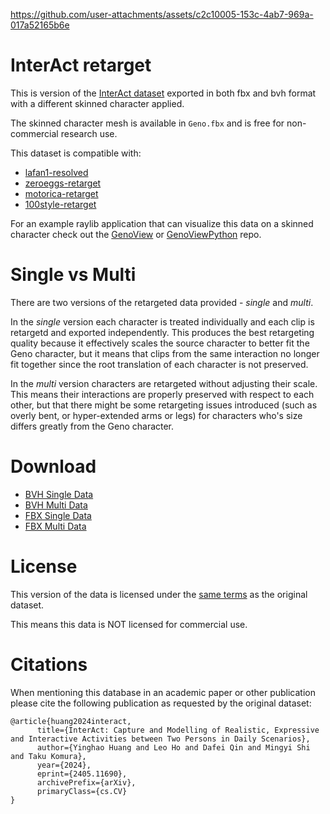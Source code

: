 

https://github.com/user-attachments/assets/c2c10005-153c-4ab7-969a-017a52165b6e


InterAct retarget
=================

This is version of the [InterAct dataset](https://hku-cg.github.io/interact/) exported in both fbx and bvh format with a different skinned character applied.

The skinned character mesh is available in `Geno.fbx` and is free for non-commercial research use.

This dataset is compatible with:

* [lafan1-resolved](https://github.com/orangeduck/lafan1-resolved)
* [zeroeggs-retarget](https://github.com/orangeduck/zeroeggs-retarget)
* [motorica-retarget](https://github.com/orangeduck/motorica-retarget)
* [100style-retarget](https://github.com/orangeduck/100style-retarget)

For an example raylib application that can visualize this data on a skinned character check out the [GenoView](https://github.com/orangeduck/GenoView) or [GenoViewPython](https://github.com/orangeduck/GenoViewPython) repo.

Single vs Multi
===============

There are two versions of the retargeted data provided - _single_ and _multi_.

In the _single_ version each character is treated individually and each clip is retargetd and exported independently. This produces the best retargeting quality because it effectively scales the source character to better fit the Geno character, but it means that clips from the same interaction no longer fit together since the root translation of each character is not preserved.

In the _multi_ version characters are retargeted without adjusting their scale. This means their interactions are properly preserved with respect to each other, but that there might be some retargeting issues introduced (such as overly bent, or hyper-extended arms or legs) for characters who's size differs greatly from the Geno character.

Download
========

* [BVH Single Data](https://theorangeduck.com/media/uploads/Geno/interact-retarget/bvh_single.zip)
* [BVH Multi Data](https://theorangeduck.com/media/uploads/Geno/interact-retarget/bvh_single.zip)
* [FBX Single Data](https://theorangeduck.com/media/uploads/Geno/interact-retarget/fbx_single.zip)
* [FBX Multi Data](https://theorangeduck.com/media/uploads/Geno/interact-retarget/fbx_single.zip)

License
=======

This version of the data is licensed under the [same terms](https://hku-cg.github.io/interact/) as the original dataset.

This means this data is NOT licensed for commercial use.

Citations
=========

When mentioning this database in an academic paper or other publication please cite the following publication as requested by the original dataset:

```
@article{huang2024interact,
      title={InterAct: Capture and Modelling of Realistic, Expressive and Interactive Activities between Two Persons in Daily Scenarios}, 
      author={Yinghao Huang and Leo Ho and Dafei Qin and Mingyi Shi and Taku Komura},
      year={2024},
      eprint={2405.11690},
      archivePrefix={arXiv},
      primaryClass={cs.CV}
}
```

